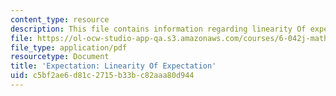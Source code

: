 ```yaml
---
content_type: resource
description: This file contains information regarding linearity Of expectation.
file: https://ol-ocw-studio-app-qa.s3.amazonaws.com/courses/6-042j-mathematics-for-computer-science-spring-2015/c5bf2ae6d81c2715b33bc82aaa80d944_MIT6_042JS15_LinearityExpect.pdf
file_type: application/pdf
resourcetype: Document
title: 'Expectation: Linearity Of Expectation'
uid: c5bf2ae6-d81c-2715-b33b-c82aaa80d944
---
```

